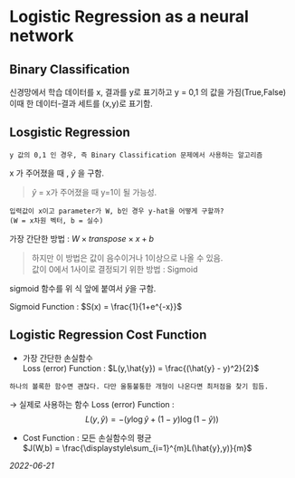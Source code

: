 # Logistic Regression as a neural network

## Binary Classification
신경망에서 학습 데이터를 x, 결과를 y로 표기하고 y = 0,1 의 값을 가짐(True,False)        
이때 한 데이터-결과 세트를 (x,y)로 표기함.

## Losgistic Regression
```
y 값의 0,1 인 경우, 즉 Binary Classification 문제에서 사용하는 알고리즘
```
x 가 주어졌을 때 , $\hat{y}$ 을 구함. 
>$\hat{y}$ = x가 주어졌을 때 y=1이 될 가능성.

```
입력값이 x이고 parameter가 W, b인 경우 y-hat을 어떻게 구할까?
(W = x차원 벡터, b = 실수)
```

가장 간단한 방법 : $W \times transpose \times x + b$
>하지만 이 방법은 값이 음수이거나 1이상으로 나올 수 있음.   
>값이 0에서 1사이로 결정되기 위한 방법 : Sigmoid

sigmoid 함수를 위 식 앞에 붙여서 $\hat{y}$을 구함.

Sigmoid Function : $S(x) = \frac{1}{1+e^{-x}}$

## Logistic Regression Cost Function
* 가장 간단한 손실함수   
Loss (error) Function : $L(y,\hat{y}) = \frac{(\hat{y} - y)^2}{2}$
```
하나의 볼록한 함수면 괜찮다. 다만 울퉁불퉁한 개형이 나온다면 최저점을 찾기 힘듬. 
```
$\to$ 실제로 사용하는 함수 
Loss (error) Function : $$L(y,\hat{y}) = - (y\log{}{\hat{y}} + (1-y)\log{}{(1-\hat{y})})$$

* Cost Function : 모든 손실함수의 평균   
$J(W,b) = \frac{\displaystyle\sum_{i=1}^{m}L(\hat{y},y)}{m}$

*2022-06-21*
